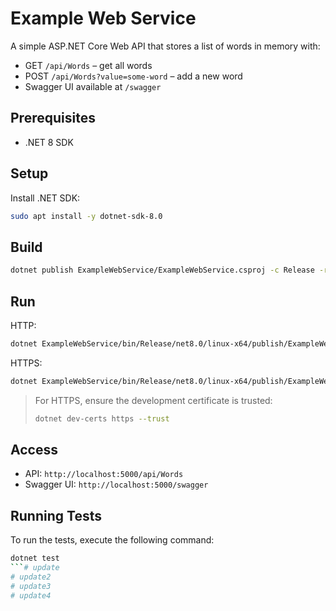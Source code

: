 # Example Web Service

A simple ASP.NET Core Web API that stores a list of words in memory with:
- GET `/api/Words` – get all words
- POST `/api/Words?value=some-word` – add a new word
- Swagger UI available at `/swagger`

## Prerequisites

- .NET 8 SDK

## Setup

Install .NET SDK:
```bash
sudo apt install -y dotnet-sdk-8.0
```

## Build

```bash
dotnet publish ExampleWebService/ExampleWebService.csproj -c Release -r linux-x64 --self-contained false
```

## Run

HTTP:
```bash
dotnet ExampleWebService/bin/Release/net8.0/linux-x64/publish/ExampleWebService.dll --urls "http://0.0.0.0:5000"
```

HTTPS:
```bash
dotnet ExampleWebService/bin/Release/net8.0/linux-x64/publish/ExampleWebService.dll --urls "https://0.0.0.0:5001"
```

> For HTTPS, ensure the development certificate is trusted:
> ```bash
> dotnet dev-certs https --trust
> ```

## Access

- API: `http://localhost:5000/api/Words`
- Swagger UI: `http://localhost:5000/swagger`


## Running Tests

To run the tests, execute the following command:

```bash
dotnet test
```# update
# update2
# update3
# update4
